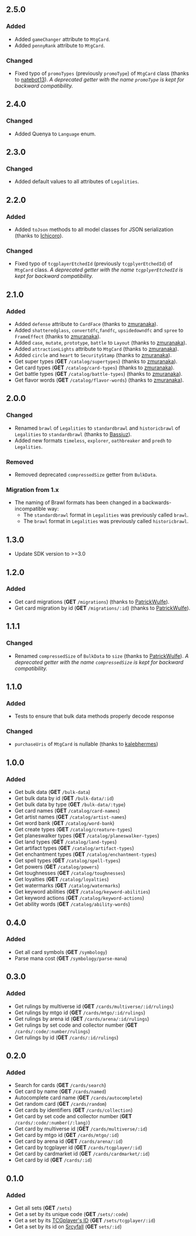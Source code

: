## 2.5.0

### Added

- Added `gameChanger` attribute to `MtgCard`.
- Added `pennyRank` attribute to `MtgCard`.

### Changed

- Fixed typo of `promoTypes` (previously `promoType`) of `MtgCard` class (thanks to [natebot13](https://github.com/natebot13)). *A deprecated getter with the name `promoType` is kept for backward compatibility.*

## 2.4.0

### Changed

- Added Quenya to `Language` enum.

## 2.3.0

### Changed

- Added default values to all attributes of `Legalities`.

## 2.2.0

### Added

- Added `toJson` methods to all model classes for JSON serialization (thanks to [Ichicoro](https://github.com/Ichicoro)).

### Changed

- Fixed typo of `tcgplayerEtchedId` (previously `tcgplyerEtchedId`) of `MtgCard` class. *A deprecated getter with the name `tcgplyerEtchedId` is kept for backward compatibility.*

## 2.1.0

### Added

- Added `defense` attribute to `CardFace` (thanks to [zmuranaka](https://github.com/zmuranaka)).
- Added `shatteredglass`, `convertdfc`,`fandfc`, `upsidedowndfc` and `spree` to `FrameEffect` (thanks to [zmuranaka](https://github.com/zmuranaka)).
- Added `case`, `mutate`, `prototype`, `battle` to `Layout` (thanks to [zmuranaka](https://github.com/zmuranaka)).
- Added `attractionLights` attribute to `MtgCard` (thanks to [zmuranaka](https://github.com/zmuranaka)).
- Added `circle` and `heart` to `SecurityStamp` (thanks to [zmuranaka](https://github.com/zmuranaka)).
- Get super types (**GET** `/catalog/supertypes`) (thanks to [zmuranaka](https://github.com/zmuranaka)).
- Get card types (**GET** `/catalog/card-types`) (thanks to [zmuranaka](https://github.com/zmuranaka)).
- Get battle types (**GET** `/catalog/battle-types`) (thanks to [zmuranaka](https://github.com/zmuranaka)).
- Get flavor words (**GET** `/catalog/flavor-words`) (thanks to [zmuranaka](https://github.com/zmuranaka)).

## 2.0.0

### Changed

- Renamed `brawl` of `Legalities` to `standardbrawl` and `historicbrawl` of `Legalities` to `standardbrawl` (thanks to [Bassiuz](https://github.com/Bassiuz)).
- Added new formats `timeless`, `explorer`, `oathbreaker` and `predh` to `Legalities`.

### Removed

- Removed deprecated `compressedSize` getter from `BulkData`.

### Migration from 1.x

- The naming of Brawl formats has been changed in a backwards-incompatible way:
  - The `standardbrawl` format in `Legalities` was previously called `brawl`.
  - The `brawl` format in `Legalities` was previously called `historicbrawl`.

## 1.3.0

- Update SDK version to >=3.0

## 1.2.0

### Added

- Get card migrations (**GET** `/migrations`) (thanks to [PatrickWulfe](https://github.com/PatrickWulfe)).
- Get card migration by id (**GET** `/migrations/:id`) (thanks to [PatrickWulfe](https://github.com/PatrickWulfe)).

## 1.1.1

### Changed

- Renamed `compressedSize` of `BulkData` to `size` (thanks to [PatrickWulfe](https://github.com/PatrickWulfe)). *A deprecated getter with the name `compressedSize` is kept for backward compatibility.*

## 1.1.0

### Added

- Tests to ensure that bulk data methods properly decode response

### Changed

- `purchaseUris` of `MtgCard` is nullable (thanks to [kalebhermes](https://github.com/kalebhermes))

## 1.0.0

### Added

- Get bulk data (**GET** `/bulk-data`)
- Get bulk data by id (**GET** `/bulk-data/:id`)
- Get bulk data by type (**GET** `/bulk-data/:type`)
- Get card names (**GET** `/catalog/card-names`)
- Get artist names (**GET** `/catalog/artist-names`)
- Get word bank (**GET** `/catalog/word-bank`)
- Get create types (**GET** `/catalog/creature-types`)
- Get planeswalker types (**GET** `/catalog/planeswalker-types`)
- Get land types (**GET** `/catalog/land-types`)
- Get artifact types (**GET** `/catalog/artifact-types`)
- Get enchantment types (**GET** `/catalog/enchantment-types`)
- Get spell types (**GET** `/catalog/spell-types`)
- Get powers (**GET** `/catalog/powers`)
- Get toughnesses (**GET** `/catalog/toughnesses`)
- Get loyalties (**GET** `/catalog/loyalties`)
- Get watermarks (**GET** `/catalog/watermarks`)
- Get keyword abilities (**GET** `/catalog/keyword-abilities`)
- Get keyword actions (**GET** `/catalog/keyword-actions`)
- Get ability words (**GET** `/catalog/ability-words`)

## 0.4.0

### Added

- Get all card symbols (**GET** `/symbology`)
- Parse mana cost (**GET** `/symbology/parse-mana`)

## 0.3.0

### Added

- Get rulings by multiverse id (**GET** `/cards/multiverse/:id/rulings`)
- Get rulings by mtgo id (**GET** `/cards/mtgo/:id/rulings`)
- Get rulings by arena id (**GET** `/cards/arena/:id/rulings`)
- Get rulings by set code and collector number (**GET** `/cards/:code/:number/rulings`)
- Get rulings by id (**GET** `/cards/:id/rulings`)

## 0.2.0

### Added

- Search for cards (**GET** `/cards/search`)
- Get card by name (**GET** `/cards/named`)
- Autocomplete card name (**GET** `/cards/autocomplete`)
- Get random card (**GET** `/cards/random`)
- Get cards by identifiers (**GET** `/cards/collection`)
- Get card by set code and collector number (**GET** `/cards/:code/:number(/:lang)`)
- Get card by multiverse id (**GET** `/cards/multiverse/:id`)
- Get card by mtgo id (**GET** `/cards/mtgo/:id`)
- Get card by arena id (**GET** `/cards/arena/:id`)
- Get card by tcgplayer id (**GET** `/cards/tcgplayer/:id`)
- Get card by cardmarket id (**GET** `/cards/cardmarket/:id`)
- Get card by id (**GET** `/cards/:id`)

## 0.1.0

### Added

- Get all sets (**GET** `/sets`)
- Get a set by its unique code (**GET** `/sets/:code`)
- Get a set by its [TCGplayer's ID](https://docs.tcgplayer.com/docs) (**GET** `/sets/tcgplayer/:id`)
- Get a set by its id on [Srcyfall](https://scryfall.com/) (**GET** `sets/:id`)

